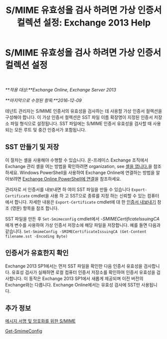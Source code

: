 ﻿---
title: 'S/MIME 유효성을 검사 하려면 가상 인증서 컬렉션 설정: Exchange 2013 Help'
TOCTitle: S/MIME 유효성을 검사 하려면 가상 인증서 컬렉션 설정
ms:assetid: 04a616e6-197c-490c-ae8c-c8d5f0f0b3dd
ms:mtpsurl: https://technet.microsoft.com/ko-kr/library/Dn626155(v=EXCHG.150)
ms:contentKeyID: 61212682
ms.date: 05/22/2018
mtps_version: v=EXCHG.150
ms.translationtype: MT
---

# S/MIME 유효성을 검사 하려면 가상 인증서 컬렉션 설정

 

_**적용 대상:**Exchange Online, Exchange Server 2013_

_**마지막으로 수정된 항목:**2016-12-09_

테넌트 관리자는 S/MIME 인증서의 유효성을 검사하는 데 사용할 가상 인증서 컬렉션을 구성해야 합니다. 이 가상 인증서 컬렉션은 SST 파일 이름 확장명이 지정된 인증서 저장소 파일 형식으로 설정됩니다. SST 파일에는 S/MIME 인증서 유효성을 검사할 때 사용되는 모든 루트 및 중간 인증서가 포함됩니다.

## SST 만들기 및 저장

이 절차는 셸을 사용해야 수행할 수 있습니다. 온-프레미스 Exchange 조직에서 Exchange 관리 셸을 여는 방법을 확인하려면 organization, see [셸을 엽니다.](https://technet.microsoft.com/ko-kr/library/dd638134\(v=exchg.150\))을 참조하세요. Windows PowerShell을 사용하여 Exchange Online에 연결하는 방법을 알아보려면 [Exchange Online PowerShell에 연결](https://go.microsoft.com/fwlink/p/?linkid=396554)을 참조하세요.

관리자로 서 인증서를 내보내면 하 여이 SST 파일을 만들 수 있습니다 `Export-Certificate` cmdlet을 사용 하 고 SST으로 종류를 지정 하는 신뢰할 수 있는 컴퓨터에서 합니다. 자세한 내용은 `Export-Certificate` cmdlet에 대 한 [인증서 내보내기](https://technet.microsoft.com/en-us/library/hh848628.aspx) 참조 (영문) 항목을 참조 합니다.

SST 파일을 만든 후 `Set-Smimeconfig` cmdlet에서 *-SMIMECertificateIssuingCA* 매개 변수를 사용하여 가상 인증서 저장소에 해당 파일을 저장합니다. 예를 들면 다음과 같습니다. `Set-SmimeConfig -SMIMECertificateIssuingCA (Get-Content filename.sst -Encoding Byte)`

## 인증서가 유효한지 확인

Exchange 2013 SP1에서는 먼저 SST 파일을 확인한 다음 인증서 유효성을 검사합니다. 유효성 검사가 실패하면 로컬 컴퓨터 인증서 저장소를 확인하여 인증서 유효성을 검사합니다. 이 동작은 Exchange 2013 SP1에서 새롭게 제공되며 이전 버전의 Exchange와는 다릅니다. Exchange Online에서는 유효성 검사에 SST만 사용됩니다.

## 추가 정보

[메시지 서명 및 암호화를 위한 S/MIME](s-mime-for-message-signing-and-encryption-exchange-2013-help.md)

[Get-SmimeConfig](https://technet.microsoft.com/ko-kr/library/dn554257\(v=exchg.150\))


